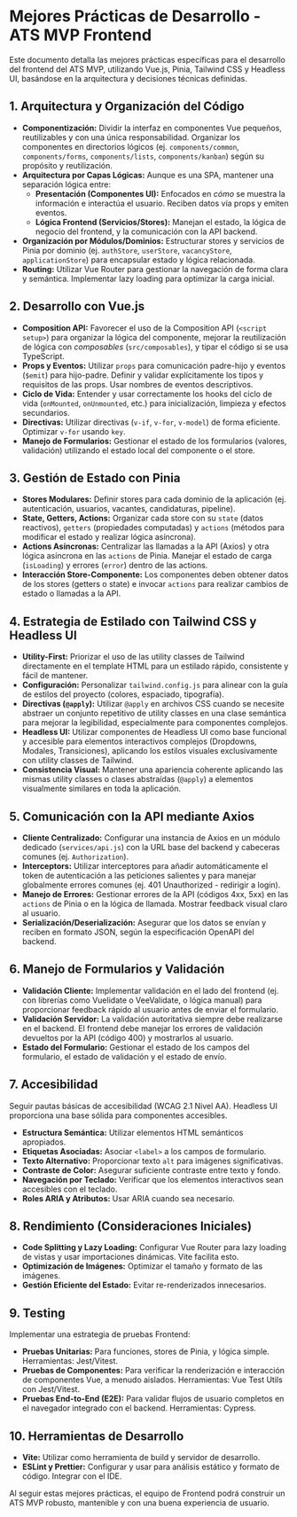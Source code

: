 # Mejores Prácticas de Desarrollo - ATS MVP Frontend

Este documento detalla las mejores prácticas específicas para el desarrollo del frontend del ATS MVP, utilizando Vue.js, Pinia, Tailwind CSS y Headless UI, basándose en la arquitectura y decisiones técnicas definidas.

## 1. Arquitectura y Organización del Código

- **Componentización:** Dividir la interfaz en componentes Vue pequeños, reutilizables y con una única responsabilidad. Organizar los componentes en directorios lógicos (ej. `components/common`, `components/forms`, `components/lists`, `components/kanban`) según su propósito y reutilización.
- **Arquitectura por Capas Lógicas:** Aunque es una SPA, mantener una separación lógica entre:
    - **Presentación (Componentes UI):** Enfocados en *cómo* se muestra la información e interactúa el usuario. Reciben datos vía props y emiten eventos.
    - **Lógica Frontend (Servicios/Stores):** Manejan el estado, la lógica de negocio del frontend, y la comunicación con la API backend.
- **Organización por Módulos/Dominios:** Estructurar stores y servicios de Pinia por dominio (ej. `authStore`, `userStore`, `vacancyStore`, `applicationStore`) para encapsular estado y lógica relacionada.
- **Routing:** Utilizar Vue Router para gestionar la navegación de forma clara y semántica. Implementar lazy loading para optimizar la carga inicial.

## 2. Desarrollo con Vue.js

- **Composition API:** Favorecer el uso de la Composition API (`<script setup>`) para organizar la lógica del componente, mejorar la reutilización de lógica con *composables* (`src/composables`), y tipar el código si se usa TypeScript.
- **Props y Eventos:** Utilizar `props` para comunicación padre-hijo y eventos (`$emit`) para hijo-padre. Definir y validar explícitamente los tipos y requisitos de las props. Usar nombres de eventos descriptivos.
- **Ciclo de Vida:** Entender y usar correctamente los hooks del ciclo de vida (`onMounted`, `onUnmounted`, etc.) para inicialización, limpieza y efectos secundarios.
- **Directivas:** Utilizar directivas (`v-if`, `v-for`, `v-model`) de forma eficiente. Optimizar `v-for` usando `key`.
- **Manejo de Formularios:** Gestionar el estado de los formularios (valores, validación) utilizando el estado local del componente o el store.

## 3. Gestión de Estado con Pinia

- **Stores Modulares:** Definir stores para cada dominio de la aplicación (ej. autenticación, usuarios, vacantes, candidaturas, pipeline).
- **State, Getters, Actions:** Organizar cada store con su `state` (datos reactivos), `getters` (propiedades computadas) y `actions` (métodos para modificar el estado y realizar lógica asíncrona).
- **Actions Asíncronas:** Centralizar las llamadas a la API (Axios) y otra lógica asíncrona en las `actions` de Pinia. Manejar el estado de carga (`isLoading`) y errores (`error`) dentro de las actions.
- **Interacción Store-Componente:** Los componentes deben obtener datos de los stores (getters o state) e invocar `actions` para realizar cambios de estado o llamadas a la API.

## 4. Estrategia de Estilado con Tailwind CSS y Headless UI

- **Utility-First:** Priorizar el uso de las utility classes de Tailwind directamente en el template HTML para un estilado rápido, consistente y fácil de mantener.
- **Configuración:** Personalizar `tailwind.config.js` para alinear con la guía de estilos del proyecto (colores, espaciado, tipografía).
- **Directivas (`@apply`):** Utilizar `@apply` en archivos CSS cuando se necesite abstraer un conjunto repetitivo de utility classes en una clase semántica para mejorar la legibilidad, especialmente para componentes complejos.
- **Headless UI:** Utilizar componentes de Headless UI como base funcional y accesible para elementos interactivos complejos (Dropdowns, Modales, Transiciones), aplicando los estilos visuales exclusivamente con utility classes de Tailwind.
- **Consistencia Visual:** Mantener una apariencia coherente aplicando las mismas utility classes o clases abstraídas (`@apply`) a elementos visualmente similares en toda la aplicación.

## 5. Comunicación con la API mediante Axios

- **Cliente Centralizado:** Configurar una instancia de Axios en un módulo dedicado (`services/api.js`) con la URL base del backend y cabeceras comunes (ej. `Authorization`).
- **Interceptors:** Utilizar interceptores para añadir automáticamente el token de autenticación a las peticiones salientes y para manejar globalmente errores comunes (ej. 401 Unauthorized - redirigir a login).
- **Manejo de Errores:** Gestionar errores de la API (códigos 4xx, 5xx) en las `actions` de Pinia o en la lógica de llamada. Mostrar feedback visual claro al usuario.
- **Serialización/Deserialización:** Asegurar que los datos se envían y reciben en formato JSON, según la especificación OpenAPI del backend.

## 6. Manejo de Formularios y Validación

- **Validación Cliente:** Implementar validación en el lado del frontend (ej. con librerías como Vuelidate o VeeValidate, o lógica manual) para proporcionar feedback rápido al usuario antes de enviar el formulario.
- **Validación Servidor:** La validación autoritativa siempre debe realizarse en el backend. El frontend debe manejar los errores de validación devueltos por la API (código 400) y mostrarlos al usuario.
- **Estado del Formulario:** Gestionar el estado de los campos del formulario, el estado de validación y el estado de envío.

## 7. Accesibilidad

Seguir pautas básicas de accesibilidad (WCAG 2.1 Nivel AA). Headless UI proporciona una base sólida para componentes accesibles.
- **Estructura Semántica:** Utilizar elementos HTML semánticos apropiados.
- **Etiquetas Asociadas:** Asociar `<label>` a los campos de formulario.
- **Texto Alternativo:** Proporcionar texto `alt` para imágenes significativas.
- **Contraste de Color:** Asegurar suficiente contraste entre texto y fondo.
- **Navegación por Teclado:** Verificar que los elementos interactivos sean accesibles con el teclado.
- **Roles ARIA y Atributos:** Usar ARIA cuando sea necesario.

## 8. Rendimiento (Consideraciones Iniciales)

- **Code Splitting y Lazy Loading:** Configurar Vue Router para lazy loading de vistas y usar importaciones dinámicas. Vite facilita esto.
- **Optimización de Imágenes:** Optimizar el tamaño y formato de las imágenes.
- **Gestión Eficiente del Estado:** Evitar re-renderizados innecesarios.

## 9. Testing

Implementar una estrategia de pruebas Frontend:
- **Pruebas Unitarias:** Para funciones, stores de Pinia, y lógica simple. Herramientas: Jest/Vitest.
- **Pruebas de Componentes:** Para verificar la renderización e interacción de componentes Vue, a menudo aislados. Herramientas: Vue Test Utils con Jest/Vitest.
- **Pruebas End-to-End (E2E):** Para validar flujos de usuario completos en el navegador integrado con el backend. Herramientas: Cypress.

## 10. Herramientas de Desarrollo

- **Vite:** Utilizar como herramienta de build y servidor de desarrollo.
- **ESLint y Prettier:** Configurar y usar para análisis estático y formato de código. Integrar con el IDE.

Al seguir estas mejores prácticas, el equipo de Frontend podrá construir un ATS MVP robusto, mantenible y con una buena experiencia de usuario.